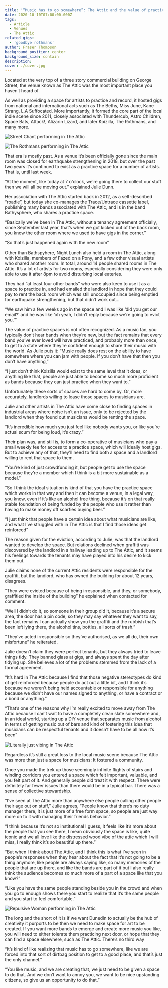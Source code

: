 ```yaml
---
title: '“Music has to go somewhere”: The Attic and the value of practice spaces'
date: 2020-10-10T07:00:00.000Z
tags:
  - Article
  - Venues
  - The Attic
related_gigs:
  - 'goodbye rothmans'
author: Fraser Thompson
background_position: center
background_size: contain
description:
cover: ./cover.jpg
---
```


Located at the very top of a three story commercial building on George Street, the venue known as The Attic was the most important place you haven’t heard of.

As well as providing a space for artists to practice and record, it hosted gigs from national and international acts such as The Beths, Miss June, Kane Strang, L.A Suffocated. More importantly, it formed the core part of the local indie scene since 2011, closely associated with Thundercub, Astro Children, Space Bats, Attack!, Alizarin Lizard, and later Koizilla, The Rothmans, and many more.

![Street Chant performing in The Attic](./street_chant_attic.jpg)

![The Rothmans performing in The Attic](./rothmans_attic.jpg)

That era is mostly past. As a venue it’s been officially gone since the main room was closed for earthquake strengthening in 2018, but over the past two years it’s continued to exist as a practice space for a number of artists. That is, until last week.

“At the moment, like today at 7 o'clock, we’re going there to collect our stuff then we will all be moving out.” explained Julie Dunn.

Her association with The Attic started back in 2012, as a self-described “roadie”, but today she co-manages the Trace/Untrace cassette label, publishing many bands associated with The Attic, and is in the band Bathysphere, who shares a practice space.

“Basically we’ve been in The Attic, without a tenancy agreement officially, since September last year, that’s when we got kicked out of the back room, you know the other room where we used to have gigs in the corner.”

“So that’s just happened again with the new room”

Other than Bathspyhere, Night Lunch also held a room in The Attic, along with Koizilla, members of Fazed on a Pony, and a few other visual artists who shared another room. In total, around 14 people shared rooms in The Attic. It’s a lot of artists for two rooms, especially considering they were only able to use it after 8pm to avoid disturbing local eateries.

They had “at least four other bands” who were also keen to use it as a space to practice in, and had emailed the landlord in hope that they could pay to rent the back room which was still unoccupied since being emptied for earthquake strengthening, but that didn’t work out...

“We saw him a few weeks ago in the space and I was like ‘did you get our email?’ and he was like ‘oh yeah, I didn’t reply because we’re going to evict you.’”

The value of practice spaces is not often recognized. As a music fan, you typically don’t hear bands when they’re new, but the fact remains that every band you’ve ever loved will have practiced, and probably more than once, to get to a state where they’re confident enough to share their music with the world. As Julie puts it: “Music really does rest on the ability to have somewhere where you can jam with people. If you don’t have that then you don’t have anything,”

“I just don’t think Koizilla would exist to the same level that it does, or anything like that, people are just able to become so much more proficient as bands because they can just practice when they want to.”

Unfortunately these sorts of spaces are hard to come by. Or, more accurately, landlords willing to lease those spaces to musicians are.

Julie and other artists in The Attic have come close to finding spaces in industrial areas where noise isn’t an issue, only to be rejected by the landlord when they found out musicians would be renting the space.

“It’s incredible how much you just feel like nobody wants you, or like you’re actual scum for being loud, it’s crazy.”

Their plan was, and still is, to form a co-operative of musicians who pay a small weekly fee for access to a practice space, which will ideally host gigs. But to achieve any of that, they’ll need to find both a space and a landlord willing to rent that space to them.

“You’re kind of just crowdfunding it, but people get to use the space because they’re a member which I think is a bit more sustainable as a model.”

“So I think the ideal situation is kind of that you have the practice space which works in that way and then it can become a venue, in a legal way, you know, even if it’s like an alcohol free thing, because it’s on that really stable foundation of being funded by the people who use it rather than having to make money off scarfies buying beer.”

“I just think that people have a certain idea about what musicians are like, and what I’ve struggled with in The Attic is that I find those ideas get reinforced”

The reason given for the eviction, according to Julie, was that the landlord wanted to develop the space. But relations declined when graffiti was discovered by the landlord in a hallway leading up to The Attic, and it seems his feelings towards the tenants may have played into his desire to kick them out.

Julie claims none of the current Attic residents were responsible for the graffiti, but the landlord, who has owned the building for about 12 years, disagrees.

“They were evicted because of being irresponsible, and they, or somebody, graffitied the inside of the building” he explained when contacted for comment.

“Well I didn’t do it, so someone in their group did it, because it’s a secure area, the door has a pin code, so they may say whatever they want to say, the fact remains I can actually show you the graffiti and the rubbish that’s been left lying there, the alcohol tins, bottles, all sorts of trash.”

“They’ve acted irresponsible so they’ve authorised, as we all do, their own misfortune” he reiterated.

Julie doesn’t claim they were perfect tenants, but they always tried to leave things tidy. They banned glass at gigs, and always spent the day after tidying up. She believes a lot of the problems stemmed from the lack of a formal agreement.

“It’s hard in The Attic because I find that those negative stereotypes do kind of get reinforced because people do act out a little bit, and I think it’s because we weren’t being held accountable or responsible for anything because we didn't have our names signed to anything, or have a contract or a bond or anything.”

“That’s one of the reasons why I’m really excited to move away from The Attic because I can’t wait to have a completely clean slate somewhere and, in an ideal world, starting up a DIY venue that separates music from alcohol in terms of getting music out of bars and kind of fostering this idea that musicians can be respectful tenants and it doesn’t have to be all how it’s been”

![Literally just vibing in The Attic](./chillin_in_attic_2.jpg)

Regardless it’s still a great loss to the local music scene because The Attic was more than just a space for musicians: It fostered a community.

Once you made the trek up those seemingly infinite flights of stairs and winding corridors you entered a space which felt important, valuable, and you felt part of it. And generally people did treat it with respect. There were definitely far fewer issues than there would be in a typical bar. There was a sense of collective stewardship.

“I’ve seen at The Attic more than anywhere else people calling other people their age out on stuff,” Julie agrees, “People know that there’s no duty manager there, it is just more of a free form space, so people are just way more on to it with managing their friends behavior.”

“I think because it’s not so institutional I guess, it feels like it’s more about the people that you see there, I mean obviously the space is like, quite iconic and we all love like the distressed wood vibe of the attic which I will miss, I really think it’s so beautiful up there.”

“But when I think about The Attic, and I think this is what I’ve seen in people’s responses when they hear about the fact that it’s not going to be a thing anymore, like people are always saying like, so many memories of the people that are up there, and like the bands are part of it but I also really think the audience becomes so much more of a part of a space like that you know?”

“Like you have the same people standing beside you in the crowd and when you go to enough shows there you start to realize that it’s the same people and you start to feel comfortable.”

![Repulsive Woman performing in The Attic](./repulsive_woman_attic.jpg)

The long and the short of it is if we want Dunedin to actually be the hub of creativity it purports to be then we need to make space for art to be created. If you want more bands to emerge and create more music you like, you will need to either tolerate them practicing next door, or hope that they can find a space elsewhere, such as The Attic. There’s no third way

“It’s kind of like realizing that music has to go somewhere, like we are forced into that sort of dirtbag position to get to a good place, and that’s just the only channel.”

“You like music, and we are creating that, we just need to be given a space to do that. And we don’t want to annoy you, we want to be nice upstanding citizens, so give us an opportunity to do that.”

